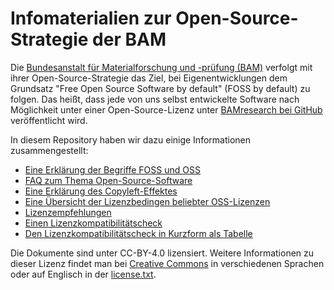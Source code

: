 # Infomaterialien zur Open-Source-Strategie der BAM

Die [Bundesanstalt für Materialforschung und -prüfung (BAM)](https://www.bam.de)
verfolgt mit ihrer Open-Source-Strategie das Ziel, bei Eigenentwicklungen dem
Grundsatz "Free Open Source Software by default" (FOSS by default) zu folgen.
Das heißt, dass jede von uns selbst entwickelte Software nach Möglichkeit unter einer
Open-Source-Lizenz unter [BAMresearch bei GitHub](https://github.com/BAMresearch)
veröffentlicht wird.

In diesem Repository haben wir dazu einige Informationen zusammengestellt:

- [Eine Erklärung der Begriffe FOSS und OSS](Erklärung_OSS.pdf)
- [FAQ zum Thema Open-Source-Software](FAQ_OSS.pdf)
- [Eine Erklärung des Copyleft-Effektes](FAQ_OSS.pdf)
- [Eine Übersicht der Lizenzbedingen beliebter OSS-Lizenzen](Lizenzen_beliebtesten_OSS.pdf)
- [Lizenzempfehlungen](OSS_Lizenzen_Empfehlungen.pdf)
- [Einen Lizenzkompatibilitätscheck](Kompatibilitätscheck.pdf)
- [Den Lizenzkompatibilitätscheck in Kurzform als Tabelle](Kompatibilitätscheck.pdf)

Die Dokumente sind unter CC-BY-4.0 lizensiert. Weitere Informationen zu dieser Lizenz
findet man bei [Creative Commons](https://creativecommons.org/licenses/by/4.0/deed.de)
in verschiedenen Sprachen oder auf Englisch in der [license.txt](license.txt).
